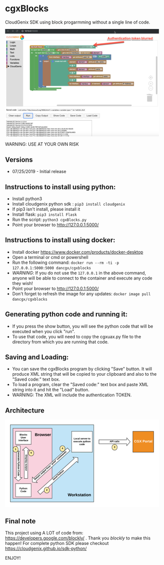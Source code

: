 # cgxBlocks

CloudGenix SDK using block progarmming without a single line of code.

![Alt Screen short](https://github.com/dancgnx/cgxBlocks/raw/master/static/images/cgxBlocks_list_public_ip.png?raw=true "Title")

WARNING: USE AT YOUR OWN RISK


## Versions
* 07/25/2019 - Initial release

## Instructions to install using python:

* Install python3
* Install cloudgenix python sdk : `pip3 install cloudgenix`
* If pip3 isn't install, please install it
* Install flask: `pip3 install Flask`
* Run the script: `python3 cgxBlocks.py`
* Point your browser to http://127.0.0.1:5000/


## Instructions to install using docker:

* Install docker https://www.docker.com/products/docker-desktop
* Open a terminal or cmd or powershell
* Run the following command: `docker run --rm -ti -p 127.0.0.1:5000:5000 dancgx/cgxblocks`
* *WARNING*: If you do not use the `127.0.0.1` in the above command, anyone will be able to connect to the container and execute any code they wish!
* Point your browser to http://127.0.0.1:5000/
* Don't forget to refresh the image for any updates: `docker image pull dancgx/cgxblocks`


## Generating python code and running it:
* If you press the show button, you will see the python code that will be executed when you click "run".
* To use that code, you will need to copy the cgxuax.py file to the directory from which you are running that code.

## Saving and Loading:
* You can save the cgxBlocks program by clicking "Save" button. It will produce XML string that will be copied to your clipboard and also to the "Saved code:" text box.
* To load a program, clear the "Saved code:" text box and paste XML string into it and hit the "Load" button.
* WARNING: The XML will include the authentication TOKEN.
## Architecture
![Alt Architecture](https://github.com/dancgnx/cgxBlocks/raw/master/static/images/cgxBlock_Architecture.png?raw=true "Title")

## Final note
This project using A LOT of code from: https://developers.google.com/blockly/ . Thank you *blockly* to make this happen!
For complete python SDK please checkout https://cloudgenix.github.io/sdk-python/

ENJOY!
